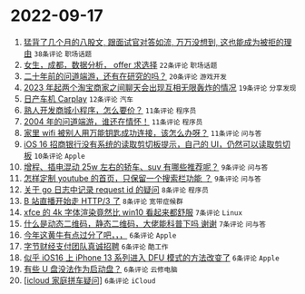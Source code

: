 # 2022-09-17

1. [猛背了几个月的八股文, 跟面试官对答如流, 万万没想到, 这也能成为被拒的理由](https://www.v2ex.com/t/880727) `38条评论` `职场话题`
1. [女生，成都，数据分析， offer 求选择](https://www.v2ex.com/t/880766) `22条评论` `职场话题`
1. [二十年前的问道端游，还有在研究的吗？](https://www.v2ex.com/t/880761) `20条评论` `游戏开发`
1. [2023 年起两个淘宝商家之间聊天会出现互相无限轰炸的情况](https://www.v2ex.com/t/880749) `19条评论` `分享发现`
1. [日产车机 Carplay](https://www.v2ex.com/t/880771) `12条评论` `汽车`
1. [熟人开发商城小程序，怎么要价？](https://www.v2ex.com/t/880786) `11条评论` `程序员`
1. [2004 年的问道端游，谁还在情怀！](https://www.v2ex.com/t/880750) `11条评论` `程序员`
1. [家里 wifi 被别人用万能钥匙成功连接，该怎么办呀？](https://www.v2ex.com/t/880742) `11条评论` `问与答`
1. [iOS 16 招商银行没有系统的读取剪切板提示，自己的 UI，仍然可以读取剪切板](https://www.v2ex.com/t/880765) `10条评论` `Apple`
1. [增程、插电混动 25w 左右的轿车、suv 有哪些推荐呢？](https://www.v2ex.com/t/880764) `9条评论` `问与答`
1. [怎样定制 youtube 的首页，只保留一个搜索栏功能 ？](https://www.v2ex.com/t/880741) `9条评论` `问与答`
1. [关于 go 日志中记录 request id 的疑问](https://www.v2ex.com/t/880759) `8条评论` `程序员`
1. [B 站直播开始走 HTTP/3 了](https://www.v2ex.com/t/880754) `8条评论` `宽带症候群`
1. [xfce 的 4k 字体渲染竟然比 win10 看起来都舒服](https://www.v2ex.com/t/880770) `7条评论` `Linux`
1. [什么是动态二维码，静态二维码，大佬能科普下吗 谢谢](https://www.v2ex.com/t/880767) `7条评论` `问与答`
1. [今年这黄牛有点过分了吧，，，](https://www.v2ex.com/t/880778) `6条评论` `Apple`
1. [字节财经支付团队真诚招聘](https://www.v2ex.com/t/880760) `6条评论` `酷工作`
1. [似乎 iOS16 上 iPhone 13 系列进入 DFU 模式的方法改变了](https://www.v2ex.com/t/880753) `6条评论` `Apple`
1. [有些 U 盘没法作为启动盘？](https://www.v2ex.com/t/880731) `6条评论` `云修电脑`
1. [[icloud 家庭拼车疑问]](https://www.v2ex.com/t/880728) `6条评论` `iCloud`

